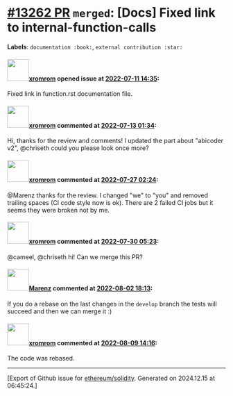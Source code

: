 # [\#13262 PR](https://github.com/ethereum/solidity/pull/13262) `merged`: [Docs] Fixed link to internal-function-calls
**Labels**: `documentation :book:`, `external contribution :star:`


#### <img src="https://avatars.githubusercontent.com/u/6397748?v=4" width="50">[xromrom](https://github.com/xromrom) opened issue at [2022-07-11 14:35](https://github.com/ethereum/solidity/pull/13262):

Fixed link in function.rst documentation file.

#### <img src="https://avatars.githubusercontent.com/u/6397748?v=4" width="50">[xromrom](https://github.com/xromrom) commented at [2022-07-13 01:34](https://github.com/ethereum/solidity/pull/13262#issuecomment-1182662656):

Hi, thanks for the review and comments!
I updated the part about "abicoder v2", @chriseth could you please look once more?

#### <img src="https://avatars.githubusercontent.com/u/6397748?v=4" width="50">[xromrom](https://github.com/xromrom) commented at [2022-07-27 02:24](https://github.com/ethereum/solidity/pull/13262#issuecomment-1196193885):

@Marenz thanks for the review. I changed "we" to "you" and removed trailing spaces (CI code style now is ok).
There are 2 failed CI jobs but it seems they were broken not by me.

#### <img src="https://avatars.githubusercontent.com/u/6397748?v=4" width="50">[xromrom](https://github.com/xromrom) commented at [2022-07-30 05:23](https://github.com/ethereum/solidity/pull/13262#issuecomment-1200094234):

@cameel, @chriseth hi!
Can we merge this PR?

#### <img src="https://avatars.githubusercontent.com/u/424752?u=2d50de05ec528b9b84f8b905a56e90669b0f8927&v=4" width="50">[Marenz](https://github.com/Marenz) commented at [2022-08-02 18:13](https://github.com/ethereum/solidity/pull/13262#issuecomment-1203060994):

If you do a rebase on the last changes in the `develop` branch the tests will succeed and then we can merge it :)

#### <img src="https://avatars.githubusercontent.com/u/6397748?v=4" width="50">[xromrom](https://github.com/xromrom) commented at [2022-08-09 14:16](https://github.com/ethereum/solidity/pull/13262#issuecomment-1209441067):

The code was rebased.


-------------------------------------------------------------------------------



[Export of Github issue for [ethereum/solidity](https://github.com/ethereum/solidity). Generated on 2024.12.15 at 06:45:24.]
